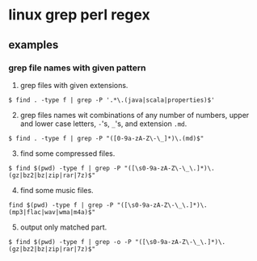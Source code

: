 # linux grep perl regex

## examples

### grep file names with given pattern

1. grep files with given extensions.


```
$ find . -type f | grep -P '.*\.(java|scala|properties)$'
```

2. grep files names wit combinations of any number of numbers, upper and lower case letters, `-`'s, `_`'s, and extension `.md`.

```
$ find . -type f | grep -P "([0-9a-zA-Z\-\_]*)\.(md)$"
```

3. find some compressed files.

```
$ find $(pwd) -type f | grep -P "([\s0-9a-zA-Z\-\_\.]*)\.(gz|bz2|bz|zip|rar|7z)$"
```

4. find some music files.

```
find $(pwd) -type f | grep -P "([\s0-9a-zA-Z\-\_\.]*)\.(mp3|flac|wav|wma|m4a)$"
```

5. output only matched part.

```
$ find $(pwd) -type f | grep -o -P "([\s0-9a-zA-Z\-\_\.]*)\.(gz|bz2|bz|zip|rar|7z)$"
```
